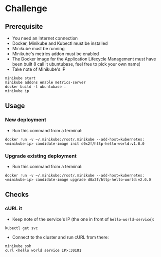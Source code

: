 # Challenge
## Prerequisite
- You need an Internet connection
- Docker, Minikube and Kubectl must be installed
- Minikube must be running
- Minikube's metrics addon must be enabled
- The Docker image for the Application Lifecycle Management must have been built (I call it ubuntubase, feel free to pick your own name)
- Take note of Minikube's IP
```
minikube start
minikube addons enable metrics-server
docker build -t ubuntubase .
minikube ip
```
## Usage
### New deployment
- Run this command from a terminal:
```
docker run -v ~/.minikube:/root/.minikube --add-host=kubernetes:<minikube-ip> candidate-image init d0x2f/http-hello-world:v1.0.0
```
### Upgrade existing deployment
- Run this command from a terminal:
```
docker run -v ~/.minikube:/root/.minikube --add-host=kubernetes:<minikube-ip> candidate-image upgrade d0x2f/http-hello-world:v2.0.0
```
## Checks
### cURL it
- Keep note of the service's IP (the one in front of `hello-world-service`):
```
kubectl get svc
```
- Connect to the cluster and run cURL from there:
```
minikube ssh
curl <hello world service IP>:30101
```